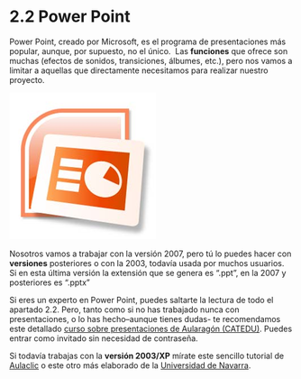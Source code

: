 # 2.2 Power Point

Power Point, creado por Microsoft, es el programa de presentaciones más popular, aunque, por supuesto, no el único.  Las **funciones** que ofrece son muchas (efectos de sonidos, transiciones, álbumes, etc.), pero nos vamos a limitar a aquellas que directamente necesitamos para realizar nuestro proyecto.


![Logo oficial de Power Point](img/power-point.jpg "Logo de Power Point")   


Nosotros vamos a trabajar con la versión 2007, pero tú lo puedes hacer con **versiones** posteriores o con la 2003, todavía usada por muchos usuarios. Si en esta última versión la extensión que se genera es “.ppt”, en la 2007 y posteriores es “.pptx”

Si eres un experto en Power Point, puedes saltarte la lectura de todo el apartado 2.2. Pero, tanto como si no has trabajado nunca con presentaciones, o lo has hecho–aunque tienes dudas- te recomendamos este detallado [curso sobre presentaciones de Aularagón (CATEDU)](http://moodle.catedu.es/course/view.php?id=88). Puedes entrar como invitado sin necesidad de contraseña.

Si todavía trabajas con la **versión 2003/XP** mírate este sencillo tutorial de [Aulaclic](http://www.aulaclic.es/power2003/index.htm "Tutorial Power Point 2003") o este otro más elaborado de la [Universidad de Navarra](http://www.unav.es/SI/servicios/guias/MicrosoftPowerPointXP.pdf "Tutorial Power Point 2003").

